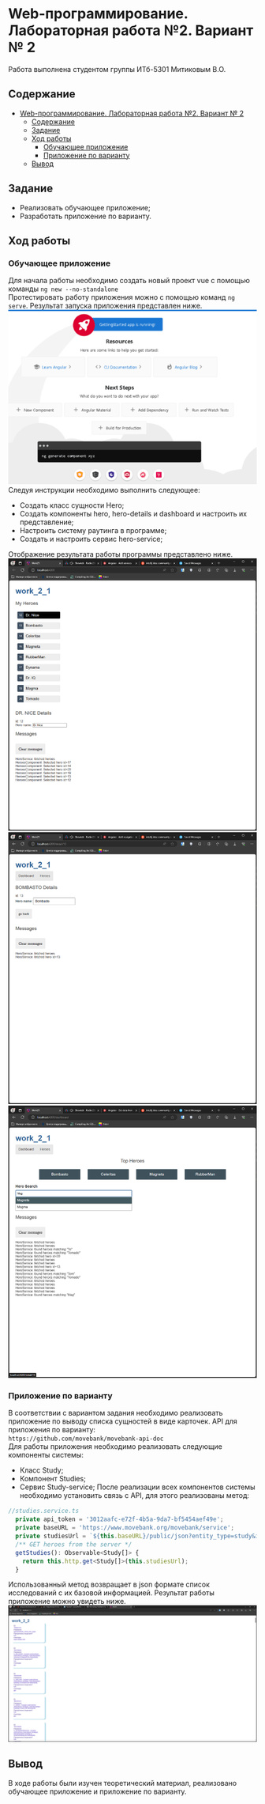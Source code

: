 # Web-программирование. Лабораторная работа №2. Вариант № 2

Работа выполнена студентом группы ИТб-5301 Митиковым В.О.

## Содержание
- [Web-программирование. Лабораторная работа №2. Вариант № 2](#web-программирование-Лабораторная-работа-2-вариант--2)
	- [Содержание](#содержание)
	- [Задание](#задание)
	- [Ход работы](#ход-работы)
		- [Обучающее приложение](#обучающее-приложение)
		- [Приложение по варианту](#приложение-по-варианту)
	- [Вывод](#вывод)

## Задание
- Реализовать обучающее приложение;
- Разработать приложение по варианту.   
## Ход работы  

### Обучающее приложение  
    
Для начала работы необходимо создать новый проект vue с помощью команды `ng new --no-standalone`  
Протестировать работу приложения можно с помощью команд `ng serve`. Результат запуска приложения представлен ниже.  
![Результат запуска приложения](./pics/wp-2-1/111.png)  
Следуя инструкции необходимо выполнить следующее: 
- Создать класс сущности Hero;
- Создать компоненты hero, hero-details и dashboard и настроить их представление;
- Настроить систему раутинга в программе;
- Создать и настроить сервис hero-service;

Отображение результата работы программы представлено ниже.
![Результат работы 1](./pics/wp-2-1/9.png)  
![Результат работы 1](./pics/wp-2-1/12.png)  
![Результат работы 1](./pics/wp-2-1/14.png)  

### Приложение по варианту
В соответствии с вариантом задания необходимо реализовать приложение по выводу списка сущностей в виде карточек. API для приложения по варианту:  
`https://github.com/movebank/movebank-api-doc`  
Для работы приложения необходимо реализовать следующие компоненты системы:
- Класс Study;
- Компонент Studies;
- Сервис Study-service;
После реализации всех компонентов системы необходимо установить связь с API, для этого реализованы метод:
```ts
//studies.service.ts
  private api_token = '3012aafc-e72f-4b5a-9da7-bf5454aef49e';
  private baseURL = 'https://www.movebank.org/movebank/service';
  private studiesUrl = `${this.baseURL}/public/json?entity_type=study&i_can_see_data=true&api-token=${this.api_token}`; 
  /** GET heroes from the server */
  getStudies(): Observable<Study[]> {
    return this.http.get<Study[]>(this.studiesUrl);
  }
```
Использованный метод возвращает в json формате список исследований с их базовой информацией.
Результат работы приложение можно увидеть ниже.
![Результат работы приложения](./pics/wp-2-1/368.png)  

## Вывод
В ходе работы были изучен теоретический материал, реализовано обучающее приложение и приложение по варианту.
